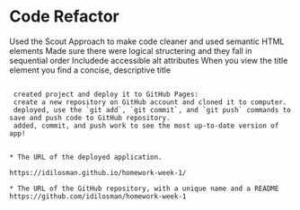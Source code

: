 # Code Refactor 

Used the Scout Approach to make code cleaner and used semantic HTML elements 
Made sure there were logical structering and they fall in sequential order
Includede accessible alt attributes 
When you view the title element you find a concise, descriptive title
```

 created project and deploy it to GitHub Pages:
 create a new repository on GitHub account and cloned it to computer.
 deployed, use the `git add`, `git commit`, and `git push` commands to save and push code to GitHub repository.
 added, commit, and push work to see the most up-to-date version of app!


* The URL of the deployed application.

https://idilosman.github.io/homework-week-1/

* The URL of the GitHub repository, with a unique name and a README 
https://github.com/idilosman/homework-week-1